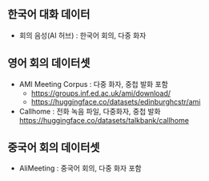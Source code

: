 ## 한국어 대화 데이터
- 회의 음성(AI 허브) : 한국어 회의, 다중 화자

## 영어 회의 데이터셋
- AMI Meeting Corpus : 다중 화자, 중첩 발화 포함
  - https://groups.inf.ed.ac.uk/ami/download/
  - https://huggingface.co/datasets/edinburghcstr/ami
- Callhome : 전화 녹음 파일, 다중화자, 중첩 발화  https://huggingface.co/datasets/talkbank/callhome

## 중국어 회의 데이터셋
- AliMeeting : 중국어 회의, 다중 화자 포함
